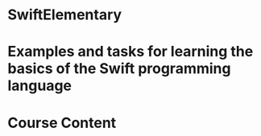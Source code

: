 # SwiftElementary
# Examples and tasks for learning the basics of the Swift programming language

# Сourse Сontent


